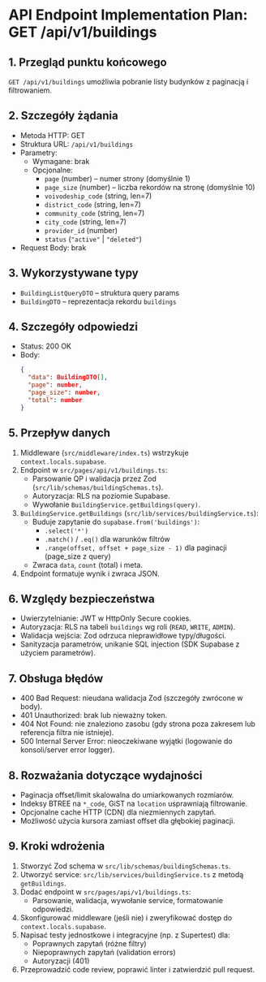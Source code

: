 # API Endpoint Implementation Plan: GET /api/v1/buildings

## 1. Przegląd punktu końcowego

`GET /api/v1/buildings` umożliwia pobranie listy budynków z paginacją i filtrowaniem.

## 2. Szczegóły żądania

- Metoda HTTP: GET
- Struktura URL: `/api/v1/buildings`
- Parametry:
  - Wymagane: brak
  - Opcjonalne:
    - `page` (number) – numer strony (domyślnie 1)
    - `page_size` (number) – liczba rekordów na stronę (domyślnie 10)
    - `voivodeship_code` (string, len=7)
    - `district_code` (string, len=7)
    - `community_code` (string, len=7)
    - `city_code` (string, len=7)
    - `provider_id` (number)
    - `status` (`"active"` | `"deleted"`)
- Request Body: brak

## 3. Wykorzystywane typy

- `BuildingListQueryDTO` – struktura query params
- `BuildingDTO` – reprezentacja rekordu `buildings`

## 4. Szczegóły odpowiedzi

- Status: 200 OK
- Body:
  ```json
  {
    "data": BuildingDTO[],
    "page": number,
    "page_size": number,
    "total": number
  }
  ```

## 5. Przepływ danych

1. Middleware (`src/middleware/index.ts`) wstrzykuje `context.locals.supabase`.
2. Endpoint w `src/pages/api/v1/buildings.ts`:
   - Parsowanie QP i walidacja przez Zod (`src/lib/schemas/buildingSchemas.ts`).
   - Autoryzacja: RLS na poziomie Supabase.
   - Wywołanie `BuildingService.getBuildings(query)`.
3. `BuildingService.getBuildings` (`src/lib/services/buildingService.ts`):
   - Buduje zapytanie do `supabase.from('buildings')`:
     - `.select('*')`
     - `.match()` / `.eq()` dla warunków filtrów
     - `.range(offset, offset + page_size - 1)` dla paginacji (page_size z query)
   - Zwraca `data`, `count` (total) i meta.
4. Endpoint formatuje wynik i zwraca JSON.

## 6. Względy bezpieczeństwa

- Uwierzytelnianie: JWT w HttpOnly Secure cookies.
- Autoryzacja: RLS na tabeli `buildings` wg roli (`READ`, `WRITE`, `ADMIN`).
- Walidacja wejścia: Zod odrzuca nieprawidłowe typy/długości.
- Sanityzacja parametrów, unikanie SQL injection (SDK Supabase z użyciem parametrów).

## 7. Obsługa błędów

- 400 Bad Request: nieudana walidacja Zod (szczegóły zwrócone w body).
- 401 Unauthorized: brak lub nieważny token.
- 404 Not Found: nie znaleziono zasobu (gdy strona poza zakresem lub referencja filtra nie istnieje).
- 500 Internal Server Error: nieoczekiwane wyjątki (logowanie do konsoli/server error logger).

## 8. Rozważania dotyczące wydajności

- Paginacja offset/limit skalowalna do umiarkowanych rozmiarów.
- Indeksy BTREE na `*_code`, GiST na `location` usprawniają filtrowanie.
- Opcjonalne cache HTTP (CDN) dla niezmiennych zapytań.
- Możliwość użycia kursora zamiast offset dla głębokiej paginacji.

## 9. Kroki wdrożenia

1. Stworzyć Zod schema w `src/lib/schemas/buildingSchemas.ts`.
2. Utworzyć service: `src/lib/services/buildingService.ts` z metodą `getBuildings`.
3. Dodać endpoint w `src/pages/api/v1/buildings.ts`:
   - Parsowanie, walidacja, wywołanie service, formatowanie odpowiedzi.
4. Skonfigurować middleware (jeśli nie) i zweryfikować dostęp do `context.locals.supabase`.
5. Napisać testy jednostkowe i integracyjne (np. z Supertest) dla:
   - Poprawnych zapytań (różne filtry)
   - Niepoprawnych zapytań (validation errors)
   - Autoryzacji (401)
6. Przeprowadzić code review, poprawić linter i zatwierdzić pull request.
